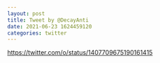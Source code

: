 ```yaml
--- 
layout: post 
title: Tweet by @DecayAnti 
date: 2021-06-23 1624459120 
categories: twitter 
--- 
```

https://twitter.com/o/status/1407709675190161415